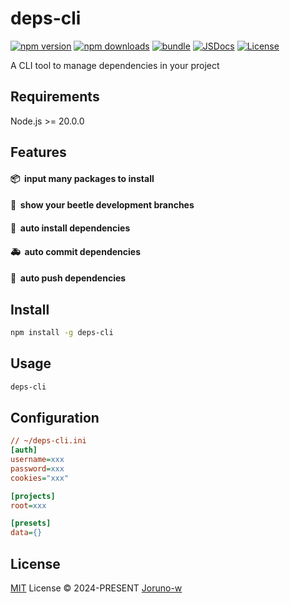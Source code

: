 # deps-cli

[![npm version][npm-version-src]][npm-version-href]
[![npm downloads][npm-downloads-src]][npm-downloads-href]
[![bundle][bundle-src]][bundle-href]
[![JSDocs][jsdocs-src]][jsdocs-href]
[![License][license-src]][license-href]

A CLI tool to manage dependencies in your project

## Requirements
Node.js >= 20.0.0

## Features
#### <p>📦&nbsp; input many packages to install</p> ####
#### <p>🚀&nbsp; show your beetle development branches</p> ####
#### <p>🚗&nbsp; auto install dependencies</p> ####
#### <p>🚑&nbsp; auto commit dependencies</p> ####
#### <p>🚒&nbsp; auto push dependencies</p> ####

## Install
```bash
npm install -g deps-cli
```

## Usage
```bash
deps-cli
```

## Configuration
```ini
// ~/deps-cli.ini
[auth]
username=xxx
password=xxx
cookies="xxx"

[projects]
root=xxx

[presets]
data={}
```

## License

[MIT](./LICENSE) License © 2024-PRESENT [Joruno-w](https://github.com/Joruno-w)

<!-- Badges -->

[npm-version-src]: https://img.shields.io/npm/v/deps-cli?style=flat&colorA=080f12&colorB=1fa669
[npm-version-href]: https://npmjs.com/package/deps-cli
[npm-downloads-src]: https://img.shields.io/npm/dm/deps-cli?style=flat&colorA=080f12&colorB=1fa669
[npm-downloads-href]: https://npmjs.com/package/deps-cli
[bundle-src]: https://img.shields.io/bundlephobia/minzip/deps-cli?style=flat&colorA=080f12&colorB=1fa669&label=minzip
[bundle-href]: https://bundlephobia.com/result?p=deps-cli
[license-src]: https://img.shields.io/github/license/Joruno-w/deps-cli.svg?style=flat&colorA=080f12&colorB=1fa669
[license-href]: https://github.com/Joruno-w/deps-cli/blob/main/LICENSE
[jsdocs-src]: https://img.shields.io/badge/jsdocs-reference-080f12?style=flat&colorA=080f12&colorB=1fa669
[jsdocs-href]: https://www.jsdocs.io/package/deps-cli
